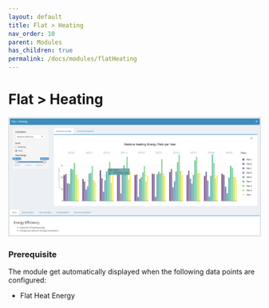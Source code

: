 ```yaml
---
layout: default
title: Flat > Heating
nav_order: 10
parent: Modules
has_children: true
permalink: /docs/modules/flatHeating
---
```


# Flat > Heating

<img src="https://raw.githubusercontent.com/hslu-ige-laes/lcm/master/docs/assets/images/flatHeating_00.PNG" style="border:1px solid lightgrey"/>

### Prerequisite
The module get automatically displayed when the following data points are configured:
- Flat Heat Energy